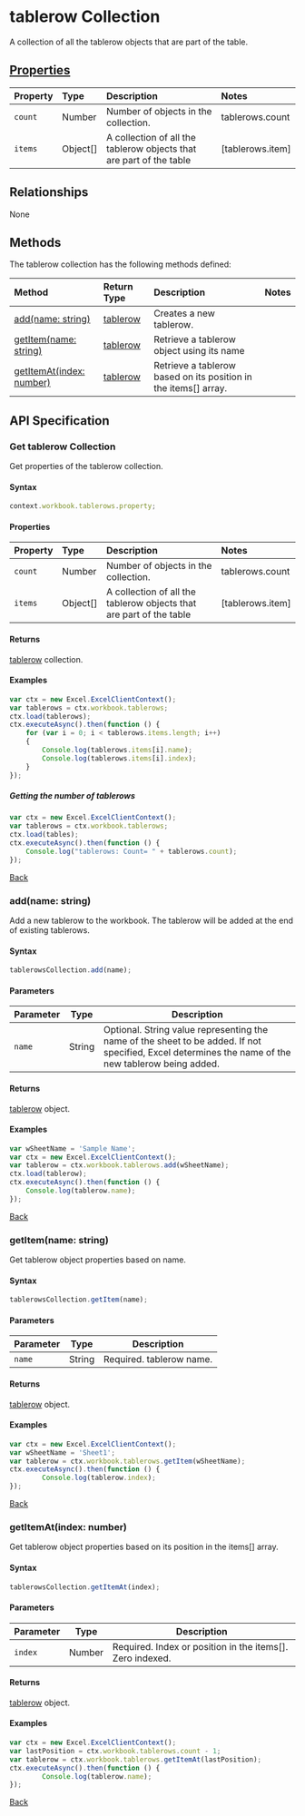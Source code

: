 # tablerow Collection
A collection of all the tablerow objects that are part of the table. 

## [Properties](#get-tablerow-collection)

| Property         | Type    |Description|Notes |
|:-----------------|:--------|:----------|:-----|
|`count`| Number   | Number of objects in the collection.|tablerows.count|
|`items`| Object[] | A collection of all the tablerow objects that are part of the table|[tablerows.item] |

## Relationships

None

## Methods

The tablerow collection has the following methods defined:

| Method     | Return Type    |Description|Notes  |
|:-----------------|:--------|:----------|:------|
|[add(name: string)](#addname-string)| [tablerow](tablerow.md)              |Creates a new tablerow. ||
|[getItem(name: string)](#getitemname-string)| [tablerow](tablerow.md)      |Retrieve a tablerow object using its name||
|[getItemAt(index: number)](#getitematindex-number)| [tablerow](tablerow.md)     |Retrieve a tablerow based on its position in the items[] array.||


## API Specification 

### Get tablerow Collection

Get properties of the tablerow collection. 

#### Syntax
```js
context.workbook.tablerows.property;
```

#### Properties

| Property         | Type    |Description|Notes |
|:-----------------|:--------|:----------|:-----|
|`count`| Number   | Number of objects in the collection.|tablerows.count|
|`items`| Object[] | A collection of all the tablerow objects that are part of the table|[tablerows.item] |


#### Returns

[tablerow](tablerow.md) collection. 

#### Examples

```js
var ctx = new Excel.ExcelClientContext();
var tablerows = ctx.workbook.tablerows;
ctx.load(tablerows);
ctx.executeAsync().then(function () {
	for (var i = 0; i < tablerows.items.length; i++)
	{
		Console.log(tablerows.items[i].name);
		Console.log(tablerows.items[i].index);
	}
});
```

##### Getting the number of tablerows

```js
var ctx = new Excel.ExcelClientContext();
var tablerows = ctx.workbook.tablerows;
ctx.load(tables);
ctx.executeAsync().then(function () {
	Console.log("tablerows: Count= " + tablerows.count);
});

```
[Back](#properties)

### add(name: string)

Add a new tablerow to the workbook. The tablerow will be added at the end of existing tablerows.

#### Syntax
```js
tablerowsCollection.add(name);
```

#### Parameters

Parameter       | Type   | Description
--------------- | ------ | ------------
`name`  | String| Optional. String value representing the name of the sheet to be added. If not specified, Excel determines the name of the new tablerow being added. 

#### Returns
[tablerow](tablerow.md) object.

#### Examples

```js
var wSheetName = 'Sample Name';
var ctx = new Excel.ExcelClientContext();
var tablerow = ctx.workbook.tablerows.add(wSheetName);
ctx.load(tablerow);
ctx.executeAsync().then(function () {
	Console.log(tablerow.name);
});
```
[Back](#methods)

### getItem(name: string)

Get tablerow object properties based on name.

#### Syntax
```js
tablerowsCollection.getItem(name);
```

#### Parameters

Parameter       | Type  | Description
--------------- | ------ | ------------
 `name`| String | Required. tablerow name. 

#### Returns

[tablerow](tablerow.md) object.

#### Examples
```js
var ctx = new Excel.ExcelClientContext();
var wSheetName = 'Sheet1';
var tablerow = ctx.workbook.tablerows.getItem(wSheetName);
ctx.executeAsync().then(function () {
		Console.log(tablerow.index);
});
```
[Back](#methods)


### getItemAt(index: number)

Get tablerow object properties based on its position in the items[] array. 

#### Syntax
```js
tablerowsCollection.getItemAt(index);
```

#### Parameters

Parameter       | Type  | Description
--------------- | ------ | ------------
 `index`| Number | Required. Index or position in the items[]. Zero indexed.

#### Returns

[tablerow](tablerow.md) object.

#### Examples
```js
var ctx = new Excel.ExcelClientContext();
var lastPosition = ctx.workbook.tablerows.count - 1;
var tablerow = ctx.workbook.tablerows.getItemAt(lastPosition);
ctx.executeAsync().then(function () {
		Console.log(tablerow.name);
});
```
[Back](#methods)
